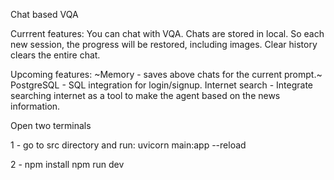Chat based VQA

Currrent features:
You can chat with VQA.
Chats are stored in local. So each new session, the progress will be restored, including images.
Clear history clears the entire chat.

Upcoming features:
~Memory - saves above chats for the current prompt.~
PostgreSQL - SQL integration for login/signup.
Internet search - Integrate searching internet as a tool to make the agent based on the news information.

Open two terminals 

1 - go to src directory and run:
    uvicorn main:app --reload

2 - npm install
npm run dev

